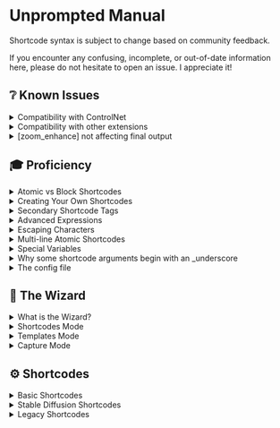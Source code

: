 # Unprompted Manual

Shortcode syntax is subject to change based on community feedback.

If you encounter any confusing, incomplete, or out-of-date information here, please do not hesitate to open an issue. I appreciate it!

## ❔ Known Issues

<details><summary>Compatibility with ControlNet</summary>

To achieve compatibility between Unprompted and ControlNet, you must manually rename the `unprompted` extension folder to `_unprompted`. This is due to [a limitation in the Automatic1111 extension framework](https://github.com/AUTOMATIC1111/stable-diffusion-webui/issues/8011) whereby priority is determined alphabetically.

</details>

<details><summary>Compatibility with other extensions</summary>

The following extension(s) are known to cause issues with Unprompted:

- **adetailer**: reportedly utilizes its own prompt field(s) that do not receive Unprompted strings correctly

</details>

<details><summary>[zoom_enhance] not affecting final output</summary>

I have received several reports regarding the `[zoom_enhance]` shortcode.

While I have not been able to reproduce the problem on my devices, you can try using the `_alt` parg to engage an alternate means of running the img2img task for face upscaling. Specifically, this sends the task to Unprompted's `[img2img]` shortcode rather than calling the WebUI's native `process_images_inner()` method. Example of use:

```
[after][zoom_enhance _alt][/after]
```

</details>

## 🎓 Proficiency

<details><summary>Atomic vs Block Shortcodes</summary>

Unprompted supports two types of shortcodes:

- Block shortcodes that require an end tag, e.g. `[set my_var]This is a block shortcode[/set]`
- Atomic shortcodes that are self-closing, e.g. `[get my_var]`

These are mutually exclusive. Shortcodes must be defined as one or the other.

</details>

<details><summary>Creating Your Own Shortcodes</summary>

Shortcodes are loaded as Python modules from `unprompted/shortcodes`. You can make your own shortcodes by creating files there (preferably within a subdirectory called `custom`.)

The shortcode name is defined by the filename, e.g. `override.py` will give you the ability to use `[override]`. Shortcode filenames should be unique.

A shortcode is structured as follows:

```
class Shortcode():
	"""A description of the shortcode goes here."""
	def __init__(self,Unprompted):
		self.Unprompted = Unprompted

	def run_block(self, pargs, kwargs, context,content):
		
		return("")

	def cleanup(self):
		
		return("")
```

You can declare an atomic shortcode by replacing `run_block()` with `run_atomic()`:

```
def run_atomic(self, pargs, kwargs, context):
```

Unlike Blocks, our Atomic shortcode does not receive a `content` variable.

The `__init__` function gives the shortcode access to our main Unprompted object, and it's where you should declare any unique variables for your shortcode.

The `run_block` function contains the main logic for your shortcode. It has access to these special variables (the following list was pulled from the [Python Shortcodes](https://www.dmulholl.com/dev/shortcodes.html) library, on which Unprompted depends):

- `pargs`: a list of the shortcode's positional arguments.
- `kwargs`: a dictionary of the shortcode's keyword arguments.
- `context`: an optional arbitrary context object supplied by the caller.
- `content`: the string within the shortcode tags, e.g. `[tag]content[/tag]`

Positional arguments (`pargs`) and keyword arguments (`kwargs`) are passed as strings. The `run_` function itself returns a string which will replace the shortcode in the parsed text.

The `cleanup()` function runs at the end of the processing chain. You can free any unnecessary variables from memory here.

Regarding Blocks, it is important to understand that **the parser evalutes inner shortcodes before outer shortcodes.** Sometimes this is not desirable, such as when dealing with a "conditional" shortcode like `[if]`. Let's consider the following example:

```
[if my_var=1][set another_var]0[/set][/if]
```

In this case, we **do not** want to set `another_var` to 0 unless the outer `[if]` statement succeeds. For this reason, the `[if]` shortcode includes a special `preprocess_block()` function:

```
def preprocess_block(self,pargs,kwargs,context): return True
```

When the parser encounters a block shortcode, it runs the `preprocess_block()` function if it exists. If that function returns True, then any future shortcodes are "blocked" by the parser until it finds the endtag (`[/if]`). This is what allows us to override the normal "inner-before-outer" processing flow.

The `preprocess_block()` function is also useful for executing arbitrary code before parsing the remaining text. Just be aware that the function is not aware of the shortcode's content, and that no `run_...()` functions have executed before this step.

</details>

<details><summary>Secondary Shortcode Tags</summary>

You can use shortcodes directly in the arguments of other shortcodes with **secondary tags.**

To do this, simply write your tags with squiggly brackets `{}` instead of square brackets `[]`. Let's look at an example:

```
[file "{choose}some_file|another_file{/choose}"]
```

Instead of passing `[file]` a specific filename, we are using `{choose}` to pick between `some_file` and `another_file`.

Secondary shortcode tags can have infinite nested depth. The number of `{}` around a shortcode indicates its nested level.

> **💡 Notice:** As of Unprompted v9.0.0, do not use secondary shortcode tags inside of block content. They are only used within arguments now. Please see the 25 April 2023 announcement for more information.

</details>

<details><summary>Advanced Expressions</summary>

Most shortcodes support programming-style evaluation via the [simpleeval library](https://github.com/danthedeckie/simpleeval).

This allows you to enter complex expressions in ways that would not be possible with standard shortcode arguments. For example, the `[if]` shortcode expects unique variable keys and a singular type of comparison logic, which means you **cannot** do something like this:

`[if var_a>=1 var_a!=5]`

However, with advanced expressions, you definitely can! Simply put quotes around your expression and Unprompted will parse it with simpleeval. Check it out:

`[if "var_a>=10 and var_a!=5"]Print me[/if]`

If you wish to compare strings, use `is` and single quotes as shown below:

`[if "var_a is 'man' or var_a is 'woman'"]My variable is either man or woman[/if]`

You can even mix advanced expressions with shortcodes. Check this out:

`[if "var_a is {file test_one} or var_a is {choose}1|2|3{/choose}"]`

**The secondary shortcode tags are processed first** and then the resulting string is processed by simpleeval.

For more information on constructing advanced expressions, check the documentation linked above.

</details>

<details><summary>Escaping Characters</summary>

Use the backtick to print a shortcode as a literal part of your prompt. This may be useful if you wish to take advantage of the prompt editing features of the A1111 WebUI (which are denoted with square brackets and could thus conflict with Unprompted shortcodes.)

Note: you only need to put a single backtick at the start of the shortcode to escape the entire sequence. Inner shortcodes will be processed as normal.

Also note: if a shortcode is undefined, Unprompted will print it as a literal as if you had escaped it.

```
Photo of a `[cat|dog]
```

</details>

<details><summary>Multi-line Atomic Shortcodes</summary>

In my testing, it appears to be possible to write lengthy atomic shortcodes across multiple lines, provided **the first line has a trailing space** and **each subsequent line has a leading space.** Here is an example:

```
[sets 
 cn_0_enabled=1 cn_0_pixel_perfect=1 cn_0_module=softedge_hed cn_0_model=controlnet11Models_softedge cn_0_weight=0.25
 cn_1_enabled=1 cn_1_pixel_perfect=1 cn_1_module=mediapipe_face cn_1_model=control_mediapipe_face_sd15_v2 cn_1_weight=1.0
 cn_2_enabled=1 cn_2_pixel_perfect=1 cn_2_module=t2ia_color_grid cn_2_model=coadapter-color-sd15v1 cn_2_weight=1.0
 cn_3_enabled=1 cn_3_pixel_perfect=1 cn_3_module=openpose_full cn_3_model=controlnet11Models_openpose cn_3_weight=1.0
 ]
```

Do note, however, that your mileage may vary if you are not using the default sanitization rules.

</details>

<details><summary>Special Variables</summary>

In addition to all of the Stable Diffusion variables exposed by Automatic1111's WebUI, Unprompted gives you access to the following variables:

### batch_count_index

An integer that correponds to your progress in a batch run. For example, if your batch count is set to 5, then `batch_count_index` will return a value from 0 to 4.

**Note:** This was formerly known as `batch_index`, which still works but is considered deprecated due to its lack of specificity. It may be removed from a future update.

### batch_size_index

An integer that corresponds to your progress within a specific batch. For example, if your batch size is set to 5, then `batch_size_index` will return a value from 0 to 4.

### batch_test

Shortcodes that implement batch processing--such as `[zoom_enhance]`--will test the expression stored in `batch_test` against the batch item index to determine if an image should be bypassed by the shortcode.

Example: you set `batch_test` to `<= 3` and you run a batch process with 5 images. The fifth image will be skipped by shortcodes such as `[zoom_enhance]`. (`batch_index` is zero-indexed, so 3 corresponds to the fourth image.)

### sd_model

You can set this variable to the name of a Stable Diffusion checkpoint, and Unprompted will load that checkpoint at the start of inference. This variable is powered by the WebUI's `get_closet_checkpoint_match()` function, which means that your model name does not have to be 100% accurate - but you should strive to use a string that's as accurate as possible.

### sd_base

This variable contains the base type of the currently-loaded checkpoint. The possible values at the time of writing are as follows:

- sdxl
- sd2
- sd1
- none

When you load a new model via `sd_model`, Unprompted will change the value of `sd_base` accordingly. Due to this, it is not recommended that you set the value of `sd_base` by hand; you can think of it as a soft-read-only variable.

### sd_vae

Similar to the `sd_model` variable, you can load a VAE by setting to this a filename sans extension.

```
[sets sd_vae="vae-ft-mse-840000-ema-pruned"]
```

### single_seed

You can set this integer variable to lock the seed for all images in a batch run.

You might be wondering why `[set seed]x[/set]` won't accomplish the same thing. Well, this is because the WebUI populates another variable called `all_seeds` for batch runs. It takes your initial seed (let's say 1000) and increments it by 1 for each successive image. So if you're making 4 images (i.e. `batch_count` = 4) and you set `seed` to 1000, your seeds will actually look like this: 1000, 1001, 1002, 1003.

The `single_seed` variable will instead force all the seeds to your chosen value.

It is functionally equivalent to the following:

```
[array all_seeds _fill=1000]
```

### controlnet_*

You can use `[set]` to manage ControlNet settings in this format:

```
[sets controlnet_unit_property=value]
```

Where **unit** is an integer that corresponds to the index of a ControlNet unit (between 0 and your maximum number of units).

Here is a list of valid properties at the time of writing:

- enabled
- module
- model
- weight
- image (loads a file from a filepath string)
- invert_image
- resize_mode
- rgbbgr_mode
- low_vram
- processor_res
- threshold_a
- threshold_b
- guidance_start
- guidance_end
- guess_mode

For example, we can enable units #0 and #3 and set the weight of unit #3 to 0.5 as follows:

```
[sets controlnet_0_enabled=1 controlnet_3_enabled=1 controlnet_3_weight=0.5]
```

You may also use the shorthand `cn_` in place of `controlnet_`.

</details>

<details><summary>Why some shortcode arguments begin with an _underscore</summary>

We use underscores to denote optional system arguments in shortcodes that may also accept dynamic, user-defined arguments.

Take a look at `[replace]` as an example.

`[replace]` allows you to modify a string with arbitrary before-after argument pairings, e.g. `[replace this=that red=blue]`.

However, `[replace]` also features system arguments like `_count` and so the shortcode must have a way to differentiate between the two types.

In short, if the argument begins with `_`, the program will assume it is a system argument of some kind.

That said, we're still ironing out the methodology for underscores - at the moment, some arguments may use underscores where it isn't strictly necessary. If you find any such cases feel free to open an Issue or Discussion Thread about it.

</details>

<details><summary>The config file</summary>

Various aspects of Unprompted's behavior are controlled through `unprompted/config.json`.

If you wish to override the default settings, you should make another file at the same location called `config_user.json`. Modifications to the original config file will **not** be preserved between updates.

Here are some of the settings you can modify:

<details><summary>beta_features (bool)</summary>

Opt into unfinished features by setting `beta_features` to true.

</details>

<details><summary>skip_requirements (bool)</summary>

Setting this to true will bypass the Python dependencies check at startup, allowing the WebUI to load more quickly. If you use this, please remember to disable it between major updates of Unprompted.

Also note that this setting **must** be specified in `config_user.json` - it has no effect in `config.json`.

</details>

<details><summary>advanced_expressions (bool)</summary>

This determines whether expressions will be processed by simpleeval. Disable for slightly better performance at the cost of breaking some templates.

</details>

<details><summary>skip_requirements (bool)</summary>

Bypasses the startup requirements check (`install.py`) to minimize startup time.

</details>

<details><summary>template_directory (str)</summary>

This is the base directory for your text files.

</details>

<details><summary>txt_format (str)</summary>

This is the file extension that Unprompted will assume you're looking for with `[file]`.

</details>

<details><summary>stable_diffusion.batch_count_method (str)</summary>

Determines how Unprompted will process images when `batch_count` > 1.

The default method is `standard` which utilizes the WebUI's `process_batch()` routine to evaluate your prompt before each image generation.

Supports `safe` method which pre-processes all images at the beginning of the batch run. This method prevents system variables such as CFG scale or model checkpoint from being altered mid-run but may have better compatibility with some shortcodes or extensions.

Supports `unify` method which causes all images in a batch run to have the same settings as the first image.

</details>

<details><summary>stable_diffusion.batch_size_method (str)</summary>

Determines how Unprompted will process images when `batch_size` > 1.

The default method is `standard` which evaluates the prompt before each image generation.

Supports `unify` method which causes all images in one batch to have the same prompt settings.

</details>

<details><summary>syntax.sanitize_before (dict)</summary>

This is a dictionary of strings that will be replaced at the start of processing. By default, Unprompted will swap newline and tab characters to the `\\n` placeholder.

</details>

<details><summary>syntax.sanitize_after (dict)</summary>

This is a dictionary of strings that will be replaced after processing. By default, Unprompted will convert the `\\n` placeholder to a space.

</details>

<details><summary>syntax.tag_start (str)</summary>

This is the string that indicates the start of a shortcode.

</details>

<details><summary>syntax.tag_end (str)</summary>

This is the string that indicates the end of a shortcode.

</details>

<details><summary>syntax.tag_start_alt (str)</summary>

This is the string that indicates the start of a secondary shortcode.

</details>

<details><summary>syntax.tag_end_alt (str)</summary>

This is the string that indicates the end of a secondary shortcode.

</details>

<details><summary>syntax.tag_close (str)</summary>

This is the string that indicates the closing tag of a block-scoped shortcode.

</details>

<details><summary>syntax.tag_escape (str)</summary>

This is the string that allows you to print a shortcode as a literal string, bypassing the shortcode processor.

Note that you only have to include this string once, before the shortcode, as opposed to in front of every bracket.

</details>

<details><summary>templates.default (str)</summary>

This is the final string that will be processed by Unprompted, where `*` is the user input.

The main purpose of this setting is for hardcoding shortcodes you want to run every time. For example: `[img2img_autosize]*`

</details>

<details><summary>templates.default_negative (str)</summary>

Same as above, but for the negative prompt.

</details>

</details>

## 🧙 The Wizard

<details><summary>What is the Wizard?</summary>

The Unprompted WebUI extension has a dedicated panel called the Wizard. It is a GUI-based shortcode builder.

Pressing **"Generate Shortcode"** will assemble a ready-to-use block of code that you can add to your prompts.

Alternatively, you can enable `Auto-include this in prompt` which will add the shortcode to your prompts behind the scenes. This essentially lets you use Unprompted shortcodes as if they were standalone scripts. You can enable/disable this setting on a per-shortcode basis.

The Wizard includes three distinct modes: Shortcodes, Templates, and Capture.

</details>

<details><summary>Shortcodes Mode</summary>

This mode presents you with a list of all shortcodes that have a `ui()` block in their source code.

You can add Wizard UI support to your own custom shortcodes by declaring a `ui()` function as shown below:

```
	def ui(self,gr):
		gr.Radio(label="Mask blend mode 🡢 mode",choices=["add","subtract","discard"],value="add",interactive=True)
		gr.Checkbox(label="Show mask in output 🡢 show")
		gr.Checkbox(label="Use legacy weights 🡢 legacy_weights")
		gr.Number(label="Precision of selected area 🡢 precision",value=100,interactive=True)
		gr.Number(label="Padding radius in pixels 🡢 padding",value=0,interactive=True)
		gr.Number(label="Smoothing radius in pixels 🡢 smoothing",value=20,interactive=True)
		gr.Textbox(label="Negative mask prompt 🡢 negative_mask",max_lines=1)
		gr.Textbox(label="Save the mask size to the following variable 🡢 size_var",max_lines=1)
```

The above code is the entirety of txt2mask's UI at the time of writing. We recommend examining the .py files of other shortcodes if you want to see additional examples of how to construct your UI.

Every possible shortcode argument is exposed in the UI, labeled in the form of `Natural description 🡢 technical_argument_name`. The Wizard only uses the technical_argument_name when constructing the final shortcode.

There are a few reserved argument names that will modify the Wizard's behavior:

- `verbatim`: This will inject the field's value directly into the shortcode. Useful for shortcodes that can accept multiple, optional arguments that do not have pre-determined names.
- `str`: This will inject the field's value into the shortcode, enclosing it in quotation marks.
- `int`: This will inject the field's value into the shortcode, casting it as an integer. 

</details>

<details><summary>Templates Mode</summary>

This mode presents you with a list of txt files inside your `Unprompted/templates` directory that begin with a `[template]` block.

By including this block in your file, Unprompted will parse the file for its `[set x _new]` statements and adapt those into a custom Wizard UI.

The `_new` argument means *"only set this variable if it doesn't already exist,"* which are generally the variables we want to show in a UI.

The `[template]` block supports the optional `name` argument which is a friendly name for your function shown in the Templates dropdown menu.

The content of `[template]` is a description of your script to be rendered with [Markdown](https://www.markdownguide.org/basic-syntax/), which means you can include rich content like pictures or links. It will show up at the top of your UI.

The `[set]` block supports `_ui` which determines the type of UI element to render your variable as. Defaults to `textbox`. Here are the possible types:

- `textbox`: Ideal for strings. The content of your `[set]` block will be rendered as placeholder text.
- `number`: Ideal for integers. 
- `radio`: A list of radio buttons that are determined by the `_choices` argument, constructed as a delimited list.
- `dropdown`: A dropdown menu that is populated by the `_choices` argument, constructed as a delimited list.
- `slider`: Limits selection to a range of numbers. You must also specify `_minimum`, `_maximum` and `_step` (step size, normally 1) for this element to work properly.

The `[set]` block supports `_label` which is the friendly text to use above the UI element. If not set, the label will default to the variable name you're calling with `[set]` in titlecase format (e.g. "my_variable" becomes "My Variable.")

The `[set]` block supports `_info` which is descriptive text that will appear near the UI element.

Supports the `[wizard_ui_accordion]` shortcode which will group the inner `[set]` blocks into a collapsible UI element.

</details>

<details><summary>Capture Mode</summary>

This mode offers a convenient way to produce the code for the last image you generated.

It has a few settings that change how the code is formatted:

- **Include inference settings:** Determines which inference options to show as a `[sets]` block. These are settings such as CFG Scale, batch count, etc. On `simple`, it will exclude variables with a value of 0 as well as empty strings. `Verbose` gives you everything.
- **Include (negative) prompt:** Determines whether to show the prompt. On `original`, it will show the prompt with shortcodes intact, whereas `postprocessed` gives you the prompt after shortcodes have been executed.
- **Include model:** adds the checkpoint name to the `[sets]` block.
- **Add [template] block**: Prepends the result with a placeholder `[template]` block that makes your code compatible with the Wizard Templates tab.


</details>

## ⚙️ Shortcodes

<details><summary>Basic Shortcodes</summary>

This section describes all of the included basic shortcodes and their functionality.

<details>[#]</summary>

## Comment

Use this to write comments in your templates. Comments are ultimately discarded by Unprompted and will not affect your final output.

```
[# This is my comment.]
```
</details>

<details><summary>[##]</summary>

Same as `[#]` but for multiline comments.

```
[##]
This is my multiline comment.
We're still commenting.
I can't believe it, we're doing 3 lines of text!
[/##]
```

</details>

<details><summary>[after after_index(int)]</summary>

Processes the content after the main task is complete.

This is particularly useful with the A1111 WebUI, as it gives you the ability to queue up additional tasks. For example, you can run img2img after txt2img from the same template.

Supports the optional `after_index` argument which lets you control the order of multiple `[after]` blocks. Defaults to 0. For example, the `[after 2]` block will execute before the `[after 3]` block.

You can `[get after_index]` inside of the `[after]` block, which can be useful when working with arrays and for loops.

Supports the optional `allow_unsafe_scripts` parg which will disable the shortcode's normal behavior of bypassing extensions with known compatibility issues.

```
Photo of a cat
[after]
	[sets prompt="Photo of a dog" denoising_strength=0.75]
	[img2img]
[/after]
```

</details>

<details><summary>[antonyms]</summary>

Replaces the content with one or more random antonyms. This shortcode is powered by a combination of WordNet and Moby Thesaurus II. Does not require an online connection after first use (word databases are downloaded to disk.)

The optional `max` argument allows you to specify the maximum number of antonyms to return. Defaults to -1, which returns all antonyms. The antonyms list is delimited by `Unprompted.Config.syntax.delimiter`.

The optional `include_self` positional argument determines whether the original content can be returned as a possible result. Defaults to False.

The optional `enable_moby` keyword argument determines whether Moby Thesaurus II will be referenced. Defaults to True. On first use, the Moby Thesaurus will be downloaded to the `lib_unprompted` folder - it is about 24 MB.

The optional `enable_wordnet` keyword argument determines whether WordNet will be referenced. Defaults to True.

It is worth noting that Moby does not have native antonym support. This shortcode first queries WordNet, the results of which are then sent to Moby via `[synonyms]`.

```
[antonyms]cold[/antonyms]
```

</details>

<details><summary>[array name(str)]</summary>

Manages a group or list of values.

The first positional argument, `name`, must be a string that corresponds to a variable name for the array. You can later use the same identifier with `[get]` to retrieve every value in the array as a delimited string.

If you want to **retrieve** values at specific indexes, supply the indexes as positional arguments as shown below:

```
[array my_array 2 4 3]
```

If you want to **set** values at specific indexes, supply the indexes as keyword arguments as shown below:

```
[array my_array 2="something" 4=500 3="something else"]
```

You can also use variable names as keyword arguments and `[array]` will attempt to parse them for an integer value.

Supports the optional `_delimiter` argument that defines the separator string when retrieving multiple values from the array. Defaults to your `Config.syntax.delimiter` setting.

Supports `_append` which allows you to add values to the end of the array. You can pass multiple values into `_append` with your `_delimiter` string, e.g. `[array my_array _append="something|another thing|third thing"]`.

Similarly, supports `_prepend` which allows you to insert values to the beginning of the array.

Supports `_del` which will remove a value from the array at the specified index, e.g.

```
BEFORE: my_array = 5,7,9,6
```
```
[my_array _del=1]
```
```
AFTER: my_array = 5,9,6
```

Supports `_remove` which will remove the first matching value from the array, e.g.

```
BEFORE: my_array = 5,7,9,6
```
```
[my_array _remove=9]
```
```
AFTER: my_array = 5,7,6
```

Supports `_find` which will return the index of the first matching value in the array.

Supports `_shuffle` which will randomize the order of the array.

Supports `_fill` kwarg which will populate the entire array with a given value.

</details>

<details><summary>[article]</summary>

Returns the content prefixed with the correct English indefinite article, in most cases `a` or `an`.

Supports the optional `definite` positional argument which will instead return the definite article as a prefix, usually `the`.

```
[article]tiger[/article]
```

```
RESULT: a tiger
```

```
[article]apple[/article]
```
```
RESULT: an apple
```

</details>

<details><summary>[autocorrect]</summary>

Performs word-by-word spellcheck on the content, replacing any typos it finds with the most likely correction.

Powered by the [pattern](https://github.com/clips/pattern/wiki/pattern-en) library - see pattern docs for more info.

Supports the optional `confidence` argument, which is a float between 0 and 1 that determines how similar the suggested correction must be to the original content. Defaults to 0.85.

```
[autocorrect]speling is vrey dfficult soemtims, okky!!![/autocorrect]
```
```
RESULT: spelling is very difficult sometimes, okay!!!
```

</details>

<details><summary>[bypass]</summary>

Allows you to disable the execution of specific shortcodes for the remainder of the run. It is similar to `[override]`, but for shortcodes instead of variables. Particularly useful for debugging purposes.

Provide the names of the shortcodes you wish to disable as pargs, separated by spaces.

If you supply `_toggle`, the shortcode can re-enable shortcodes that were previously bypassed.

```
[bypass repeat chance][repeat 3]do not print me[/repeat][chance 100]skip this too[/chance]print me
```
```
RESULT: print me
```

</details>

<details><summary>[case]</summary>

See `[switch]`.

</details>

<details><summary>[casing type]</summary>

Converts the casing of content to the selected type. Possible types:

- uppercase
- lowercase
- camelcase
- pascalcase
- snakecase
- constcase
- kebabcase
- upperkebabcase
- separatorcase
- sentencecase
- titlecase
- alphanumcase

For more information on these types, consult the [casefy docs](https://github.com/dmlls/python-casefy), the library on which this shortcode depends.

```
[casing uppercase]why am i screaming[/casing]
```
```
Result: WHY AM I SCREAMING
```

</details>

<details><summary>[chance int {_sides}]</summary>

Returns the content if the integer you passed is greater than or equal to a randomly generated number between 1 and 100.

You can change the upper boundary by specifying the optional `_sides` argument.

```
[chance 25]I will show up in your prompt 25% of the time.[/chance]
```

</details>

<details><summary>[choose]</summary>

Randomly returns one of multiple options, as delimited by the vertical pipe or newline character.

Supports `_case` which overrides the random nature of this shortcode with a pre-determined index (starting at 0.) Example: `[choose _case=1]red|yellow|green[/choose]` will always return `yellow`. You can also pass a variable into this argument.

Supports an optional positional argument that tells the shortcode how many times to execute (default 1). For example: `[choose 2]Artist One|Artist Two|Artist Three|Artist Four[/choose]` will return two random artists.

Supports the optional `_sep` argument which is a string delimeter that separates multiple options to be returned (defaults to `, `). In the example above, you might get `Artist One, Artist Three` as a result. When only returning one option, `_sep` is irrelevant.

Supports the optional `_weighted` argument, which allows you to customize the probability of each option. Weighted mode expects the content to alternate between **weight value** and **the option itself** using the normal delimiter. For example, if you want your list to return Apple 30% of the time, Strawberry 50% of the time, and Blueberry 20% of the time you can do it like this:

```
[choose _weighted]
3|Apple
5|Strawberry
2|Blueberry
[/choose]
```

If you skip a weight value--e.g. `3|Apple|Strawberry`--then the following option (Strawberry) will automatically have a weight value of 1.

The weight value dictates the number of times that an option is added to the master list of choices, which is then shuffled and picked from at random. So, if your content is `2|Blue|3|Red|Green` the master list becomes `Blue,Blue,Red,Red,Red,Green`.

Supports the `_raw` parg, which prevents the execution of inner shortcodes except the one that is selected by `[choose]`.

```
[choose]red|yellow|blue|green[/choose]
```

</details>

<details><summary>[config]</summary>

Updates your Unprompted settings with the content for the duration of a run. Generally you would put this at the top of a template.

Supports inline JSON as well as external JSON files.

Supports relative and absolute filepaths.

Do not enter a file extension, `.json` is assumed.

```
[config]{"debug":True,"shortcodes":{"choose_delimiter":"*"}}[/config]
```

```
[config]./my_custom_settings[/config]
```

</details>

<details><summary>[conjugate]</summary>

Converts the verbs in the content to variety of conjugated forms.

Powered by the [pattern](https://github.com/clips/pattern/wiki/pattern-en) library - see pattern docs for more info.

Supports the optional `tense` argument. Defaults to `present`. Other options include: `infinitive`, `past`, `future`.

Supports the optional `person` argument for perspective. Defaults to `3`. Other options include: `1`, `2` and `none`.

Supports the optional `number` argument. Defaults to `singular`. Also supports `plural`.

Supports the optional `mood` argument. Defaults to `indicative`. Other options include: `imperative`, `conditional` and `subjunctive`.

Supports the optional `aspect` argument. Defaults to `imperfective`. Other options include: `perfective` and `progressive`.

Supports the optional `negated` boolean argument. Defaults to 0.

Supports the optional `parse` boolean argument. Defaults to 1.

Supports the optional `alias` argument, which is a shorthand "preset" for the above settings. Overrides your other arguments. The following aliases are supported: `inf`,`1sg`,`2sg`,`3sg`,`pl`,`part`,`p`,`1sgp`,`2sgp`,`3gp`,`ppl`,`ppart`.

```
[conjugate tense="past"]She says[/conjugate]
```
```
RESULT: She said
```

</details>

<details><summary>[do until(str)]</summary>

Do-until style loop. The content is processed, then the `until` expression is evaluated - if it's false, the content is processed again. Repeat until `until` is true.

```
[sets my_var=0]
[do until="my_var > 5"]
	Print me
	[sets my_var="my_var + 1"]
[/do]
```

</details>

<details><summary>[elif]</summary>

Shorthand "else if." Equivalent to `[else][if my_var="something"]content[/if][/else]`.

```
[set my_var]5[/set]
[if my_var=6]Discard this content[/if]
[elif my_var=5]Return this content![/elif]
```

</details>

<details><summary>[else]</summary>

Returns content if a previous conditional shortcode (e.g. `[if]` or `[chance]`) failed its check, otherwise discards content.

**Note:** In its current implementation, `[else]` should appear immediately after the conditional shortcode - don't try to get too crazy with nesting or delayed statements or it will probably fail.

```
[if my_var=0]Print something[/if][else]It turns out my_var did not equal 0.[/else]
```

</details>

<details><summary>[eval]</summary>

Parses the content using the simpleeval library, returning the result. Particularly useful for arithmetic.

simpleeval is designed to prevent the security risks of Python's stock `eval` function, however I make no assurances in this regard. If you wish to use Unprompted in a networked environment, do so at your own risk.

```
[eval]5 + 5[/eval]
```

</details>

<details><summary>[file path(str)]</summary>

Processes the content of `path` (including any shortcodes therein) and returns the result.

`unprompted/templates` is the base directory for this shortcode, e.g. `[file example/main]` will target `unprompted/templates/example/main.txt`.

Do not enter a file extension, `.txt` is assumed.

Supports relative paths by starting the `path` with `./`, e.g. `[file ./main]` will target the folder that the previously-called `[file]` resides in.

This shortcode is powered by Python's glob module, which means it supports wildcards and other powerful syntax expressions. For example, if you wanted to process a random file inside of the `common` directory, you would do so like this: `[file common/*]`

Supports optional keyword arguments that are passed to `[set]` for your convenience. This effectively allows you to use `[file]` like a function in programming, e.g. `[file convert_to_roman_numeral number=7]`.

The file is expected to be `utf-8` encoding. You can change this with the optional `_encoding` argument.

```
[file my_template/common/adjective]
```

</details>

<details><summary>[filelist path(str)]</summary>

Returns a delimited string containing the full paths of all files in a given path.

This shortcode is powered by Python's glob module, which means it supports wildcards and other powerful syntax expressions.

Supports the optional `_delimiter` argument which lets you specify the separator between each filepath. It defaults to your config's `syntax.delimiter` value (`|`).

Supports the optional `_basename` parg that causes the shortcode to return filenames instead of full paths.

Supports the optional `_hide_ext` parg that causes the shortcode to trim filename extensions out of the returned string.

Supports the macro `%BASE_DIR%` which will be substituted with an absolute path to the Unprompted extension.

```
[filelist "C:/my_pictures/*.*"]
```

</details>

<details><summary>[for var "test var" "update var"]</summary>

Returns the content an arbitrary number of times until the `test` condition returns false.

Importantly, the `test` and `update` arguments must be enclosed in quotes because they are parsed as advanced expressions.

`var` is initialized as a user variable and can be accessed as normal, e.g. `[get var]` is valid.

The result of the `update` argument is set as the value of `var` at the end of each loop step.

```
[for i=0 "i<10" "i+1"]
Current value of i: [get i]
[/for]
```

</details>

<details><summary>[get variable]</summary>

Returns the value of `variable`.

Supports secondary shortcode tags with the optional `_var` argument, e.g. `[get _var="{file example}"]`.

You can add `_before` and `_after` content to your variable. This is particularly useful for enclosing the variable in escaped brackets, e.g. `[get my_var _before=[ _after=]]` will print `[value of my_var]`.

Supports the optional `_default` argument, the value of which is returned if your variable does not exist e.g. `[get car_color _default="red"]`.

Supports returning multiple variables, e.g. `[get var_a var_b]` will return the values of two variables separated by a comma and space.

You can change the default separator with `_sep`.

```
My name is [get name]
```

</details>

<details><summary>[if variable {_not} {_any} {_is}]</summary>

Checks whether `variable` is equal to the given value, returning the content if true, otherwise discarding the content.

Supports the testing of multiple variables, e.g. `[if var_a=1 var_b=50 var_c="something"]`. If one or more variables return false, the content is discarded.

The optional `_any` argument allows you to return the content if one of many variables return true. This is the equivalent of running "or" instead of "and" in programming, e.g. `[if _any var_a=1 var_b=50]`.

The optional `_not` argument allows you to test for false instead of true, e.g. `[if _not my_variable=1]` will return the content if `my_variable` does *not* equal 1.

The optional `_is` argument allows you to specify the comparison logic for your arguments. Defaults to `==`, which simply checks for equality. Other options include `!=`, `>`, `>=`, `<` and `<=`. Example: `[if my_var="5" _is="<="]`

Supports [advanced expressions](#advanced-expressions) - useful for testing complex conditions.

```
[if subject="man"]wearing a business suit[/if]
```

```
(Advanced expression demo)
[if "subject is 'man' or subject is 'woman'"]wearing a shirt[/if]
```

</details>

<details><summary>[hypernyms]</summary>

Replaces the content with one or more random hypernyms. This shortcode is powered by WordNet.

The optional `max` argument allows you to specify the maximum number of hypernyms to return. Defaults to -1, which returns all hypernyms. The hypernyms list is delimited by `Unprompted.Config.syntax.delimiter`.

```
[hypernyms max=1]dog[/hypernyms]
```

```
Possible result: animal
```

</details>

<details><summary>[hyponyms]</summary>

Replaces the content with one or more random hyponyms. This shortcode is powered by WordNet.

The optional `max` argument allows you to specify the maximum number of hyponyms to return. Defaults to -1, which returns all hyponyms. The hyponyms list is delimited by `Unprompted.Config.syntax.delimiter`.

```
[hyponyms]animal[/hyponyms]
```

```
Possible results: dog, cat, bird, ...
```

</details>

<details><summary>[info]</summary>

Prints metadata about the content. You must pass the type(s) of data as positional arguments.

Supports `character_count` for retrieving the number of individual characters in the content.

Supports `word_count` for retrieving the number of words in the content, using space as a delimiter.

Supports `sentence_count` for retrieving the number of sentences in the content. Powered by the nltk library.

Supports `filename` for retreiving the base name of a file from the filepath content. For example, if the content is `C:/pictures/delicious hamburger.png` then this will return `delicious hamburger`.

Supports `string_count` for retrieving the number of a custom substring in the content. For example, `[info string_count="the"]the frog and the dog and the log[/info]` will return 3.

Supports `clip_count` for retrieving the number of CLIP tokens in the content (i.e. a metric for prompt complexity.) This argument is only supported within the A1111 WebUI environment.

```
[info word_count]A photo of Emma Watson.[/info]
```
```
Result: 5
```

</details>

<details><summary>[length]</summary>

Returns the number of items in a delimited string or `[array]` variable.

Supports the optional `_delimiter` argument which lets you specify the separator between each item. It defaults to your config's `syntax.delimiter` value (`|`).

Supports the optional `_max` argument which caps the value returned by this shortcode. Defaults to -1, which is "no cap."

```
[length "item one|item two|item three"]
```
```
Result: 3
```

</details>

<details><summary>[log]</summary>

Prints a message to the console.

By default, the message context is `DEBUG`. The first positional argument determines the context.

```
[log ERROR]The value of [get some_variable] is wrong![/log]
```

</details>

<details><summary>[max]</summary>

Returns the greatest value among the arguments. Supports advanced expressions.

```
[sets var_a=2 var_b=500]
[max var_b var_a "100+2" "37"]
```
```
Result: 500
```

</details>

<details><summary>[min]</summary>

Returns the smallest value among the arguments. Supports advanced expressions.

```
[sets var_a=2 var_b=500]
[min var_b var_a "100+2" "37"]
```
```
Result: 2
```

</details>

<details><summary>[override variable]</summary>

Forces `variable` to equal the given value when attempting to `[set]` it.

Supports multiple variables.

In the example below, `my_variable` will equal "panda" after running the `[set]` shortcode.

```
[override my_variable="panda"][set my_variable]fox[/set]
```

</details>

<details><summary>[pluralize]</summary>

Returns the content in its plural form. Powered by the [pattern](https://github.com/clips/pattern/wiki/pattern-en) library - see pattern docs for more info.

Supports the optional `pos` argument. This is the target position of speech and defaults to "noun." In some rare cases, you may want to switch this to "adjective."

```
[pluralize]child[/pluralize]
```
```
RESULT: children
```

</details>

<details><summary>[random {_min} {_max} {_float}]</summary>

Returns a random integer between 0 and the given integer, e.g. `[random 2]` will return 0, 1, or 2.

You can specify the lower and upper boundaries of the range with `_min` and `_max`, e.g. `[random _min=5 _max=10]`.

If you pass `_float` into this shortcode, it will support decimal numbers instead of integers.

```
[set restore_faces][random 1][/set]
```

</details>

<details><summary>[repeat times(int) {_sep}]</summary>

Processes and returns the content a number of `times`.

Supports the optional `_sep` argument which is a string delimiter inserted after each output, excluding the final output. Example: `[repeat 3 _sep="|"]content[/repeat]` will return `content|content|content`.

Supports float values as well. For example, `[repeat 4.2]content[/repeat]` will have a 20% chance to return `content` 5 times instead of 4.

```
[set my_var]0[/set]
[repeat 5]
Variable is currently: [set my_var _out _append]1[/set]
[/repeat]
```

</details>

<details><summary>[replace]</summary>

Updates the content using argument pairings as replacement logic.

Arguments are case-sensitive.

Supports the optional `_from` and `_to` arguments, which can process secondary shortcode tags as replacement targets, e.g. `[replace _from="{get var_a}" _to="{get var_b}"]`.

Supports the optional `_count` argument which limits the number of occurances to replace. For example, `[replace the="a" _count=1]the frog and the dog and the log[/replace]` will return `a frog and the dog and the log`.

Supports the optional `_insensitive` parg to enable case-insensitive search-and-replace.

Supports the optional `_load` kwarg for importing from:to replacement directions from one or more external JSON files.

```
[replace red="purple" flowers="marbles"]
A photo of red flowers.
[/replace]
```
```
Result: A photo of purple marbles.
```

</details>

<details><summary>[round {_place}]</summary>

Allows you to round the first parg to a certain level of precision.

Supports the optional `_place` int kwarg which determines the level of precision. Defaults to 0.

Supports the optional `_up` parg which will round the number up (ceiling function) instead of normal rounding.

Supports the optional `_down` parg which will round the number down (flooring function) instead of normal rounding.

Supports rounding of both integer and float values.

```
Float example...
[round 1.345 _place=1]
```
```
RESULT: 1.3
```
```
Integer example...
[round 1678 _place=1]
```
```
RESULT: 1680
```

</details>

<details><summary>[set {_append} {_prepend}]</summary>

Sets a variable to the given content.

`_append` will instead add the content to the end of the variable's current value, e.g. if `my_var` equals "hello" then `[set my_var _append] world.[/set]` will make it equal "hello world."

`_prepend` will instead add the content to the beginning of the variable's current value.

Supports the optional `_new` argument which will bypass the shortcode if the variable already exists.

Supports the optional `_choices` argument, which is a delimited string of accepted values. The behavior of this argument depends on whether or not the `_new` argument is present:

- If `_new` and the variable exists with a value that is not accepted by `_choices`, then `_new` is bypassed.
- If not `_new` and we're trying to set a value that is not accepted by `_choices`, then the `[set]` block is bypassed.
- In the Wizard UI for certain kinds of elements, `_choices` is used to populate the element, such as a dropdown menu or radio group.

Supports all Stable Diffusion variables that are exposed via Automatic's Script system, e.g. `[set cfg_scale]5[/set]` will force the CFG Scale to be 5 for the run.

Supports the `_remember` parg that will invoke the `[remember]` shortcode with your variable. See `[remember]` for more information.

```
[set my_var]This is the value of my_var[/set]
```

</details>

<details><summary>[sets]</summary>

The atomic version of `[set]` that allows you to set multiple variables at once.

This shortcode processes your arguments with `[set]` directly, meaning you can take advantage of system arguments supported by `[set]`, such as `_new`.

Supports the optional `_load` kwarg for importing key:value pairs from one or more external JSON files.

```
[sets var_a=10 var_b=something var_c=500]
```

</details>

<details><summary>[singularize]</summary>

Returns the content in its singular form. Powered by the [pattern](https://github.com/clips/pattern/wiki/pattern-en) library - see pattern docs for more info.

Supports the optional `pos` argument. This is the target position of speech and defaults to "noun." In some rare cases, you may want to switch this to "adjective."

```
[singularize]children[/singularize]
```
```
RESULT: child
```

</details>

<details><summary>[substring {start} {end} {step} {unit}]</summary>

Returns a slice of the content as determined by the keyword arguments.

`start` is the beginning of the slice, zero indexed. Defaults to 0.

`end` is the last position of the slice. Defaults to 0.

Alternatively, you can pass a string into `start` or `end` and it will find the index of that string within the `content`.

`step` is the skip interval. Defaults to 1 (in other words, a continuous substring.)

`unit` is either `characters` or `words` and refers to the unit of the aforementioned arguments. Defaults to `characters`.

```
[substring start=1 end=3 unit=words]A photo of a giant dog.[/substring]
```
```
Result: photo of a
```

</details>

<details><summary>[switch var(str)]</summary>

Allows you to run different logic blocks with inner case statements that match the value of the given positional argument.

Both `[switch]` and `[case]` support advanced expressions.

```
[set my_var]100[/set]
[switch my_var]
	[case 1]Does not match[/case]
	[case 2]Does not match[/case]
	[case 100]Matches! This content will be returned[/case]
	[case 4]Does not match[/case]
	[case]If no other case matches, this content will be returned by default[/case]
[/switch]
```

</details>

<details><summary>[synonyms]</summary>

Replaces the content with one or more random synonyms. This shortcode is powered by a combination of WordNet and Moby Thesaurus II. Does not require an online connection after first use (word databases are downloaded to disk.)

The optional `max` argument allows you to specify the maximum number of synonyms to return. Defaults to -1, which returns all synonyms. The synonym list is delimited by `Unprompted.Config.syntax.delimiter`.

The optional `include_self` positional argument determines whether the original content can be returned as a possible result. Defaults to False.

The optional `enable_moby` keyword argument determines whether Moby Thesaurus II will be referenced. Defaults to True. On first use, the Moby Thesaurus will be downloaded to the `lib_unprompted` folder - it is about 24 MB.

The optional `enable_wordnet` keyword argument determines whether WordNet will be referenced. Defaults to True.

```
[synonyms]amazing[/synonyms]
```

</details>

<details><summary>[while variable {_not} {_any} {_is}]</summary>

Checks whether `variable` is equal to the given value, returning the content repeatedly until the condition is false. This can create an infinite loop if you're not careful.

This shortcode also supports advanced expression syntax, e.g. `[while "some_var >= 5 and another_var < 2"]`. The following arguments are only relevant if you **don't** want to use advanced expressions:

Supports the testing of multiple variables, e.g. `[while var_a=1 var_b=50 var_c="something"]`. If one or more variables return false, the loop ends.

The optional `_any` argument will continue the loop if any of the provided conditions returns true.

The optional `_not` argument allows you to test for false instead of true, e.g. `[while _not my_variable=1]` will continue the loop so long as `my_variable` does *not* equal 1.

The optional `_is` argument allows you to specify the comparison logic for your arguments. Defaults to `==`, which simply checks for equality. Other options include `!=`, `>`, `>=`, `<` and `<=`. Example: `[while my_var="5" _is="<="]`

```
Advanced expression demo:
[set my_var]3[/set]
[while "my_var < 10"]
	Output
	[sets my_var="my_var + 1"]
[/while]
```

```
[set my_var]3[/set]
[while my_var="10" _is="<"]
	Output
	[sets my_var="my_var + 1"]
[/while]
```

</details>

<details><summary>[unset variable]</summary>

Removes one or more variables from memory.

Note that variables are automatically deleted at the end of each run - you do **not** need to manually clean memory in most cases. The `[unset]` shortcode is for advanced use.

Supports pattern matching with `*` to delete many variables at once. This may be useful, for example, if you're trying to disable ControlNet inside of an `[after]` block: `[unset cn_* controlnet_*]`.

```
[set var_a=10 var_b="something"]
[unset var_a var_b]
```

</details>
</details>

<details><summary>Stable Diffusion Shortcodes</summary>

This section describes all of the included shortcodes which are specifically designed for use with the A1111 WebUI.

<details><summary>[file2mask]</summary>

Allows you to modify or replace your img2img mask with arbitrary files.

Supports the `mode` argument which determines how the file mask will behave alongside the existing mask:
- `add` will overlay the two masks. This is the default value.
- `discard` will scrap the existing mask entirely.
- `subtract` will remove the file mask region from the existing mask region.

Supports the optional `_show` positional argument which will append the final mask to your generation output window.

```
Walter White[file2mask "C:/pictures/my_mask.png"]
```

</details>

<details><summary>[img2img]</summary>

Used within the `[after]` block to append an img2img task to your generation.

The image resulting from your main prompt (e.g. the txt2img result) will be used as the initial image for `[img2img]`.

While this shortcode does not take any arguments, most img2img settings can be set in advance. **Does not currently support batch_size or batch_count** - coming soon!

```
Photo of a cat
[after]
	[sets prompt="Photo of a dog" denoising_strength=0.75]
	[img2img]
[/after]
```

</details>

<details><summary>[img2img_autosize]</summary>

Automatically adjusts the width and height parameters in img2img mode based on the proportions of the input image.

Stable Diffusion generates images in sizes divisible by 8 pixels. If your initial image is something like 504x780, this shortcode will set the width and height to 512x768.

Supports the `unit` shortcode which lets you specify the resolution multiplier. Must be divisible by 8. Defaults to 64.

Supports `target_size` which is the minimum possible size of either dimension. Defaults to 512.

Supports `only_full_res` which, if true, will bypass this shortcode unless the "full resolution inpainting" setting is enabled. Defaults to false.

```
[img2img_autosize] Photo of a cat
```

</details>

<details><summary>[img2pez]</summary>

Performs an advanced CLIP interrogation technique on the initial image known as [Hard Prompts Made Easy](https://github.com/YuxinWenRick/hard-prompts-made-easy).

Be aware that this technique is essentially a training routine and will significantly lengthen your inference time, at least on the default settings. On a Geforce 3090, it appears to take around 1-2 minutes.

By default, this shortcode is only compatible with SD 1.5 models. If you wish to use it with SD 2.1 or Midjourney, please set `clip_model` to `ViT-H-14` and `clip_pretrain` to `laion2b_s32b_b79k`. It does work surprisingly well with Midjourney.

Supports the optional `image_path` argument. This is a path to file(s) or a directory to use as the initial image. If not provided, it will default to the initial image in your img2img tab. Note: you can supply multiple paths delimited by `Unprompted.Config.syntax.delimiter`, and img2pez will optimize a single prompt across all provided images.

Supports the optional `prompt_length` argument, which is the length of the resulting prompt in tokens. Default to 16.

Supports the optional `iterations` argument, which is the total number of training steps to perform. Defaults to 200.

Supports the optional `learning_rate` argument. Defaults to 0.1.

Supports the optional `weight_decay` argument. Defaults to 0.1.

Supports the amusingly-named `prompt_bs` argument, which is described by the technique's authors as "number of intializations." Defaults to 1.

Supports the optional `clip_model` argument. Defaults to ViT-L-14.

Supports the optional `pretrain_clip` argument. Defaults to openai.

Supports the optional `free_memory` argument which attempts to free the CLIP model from memory as soon as the img2pez operation is finished. This isn't recommended unless you are running into OOM issues.

</details>

<details><summary>[init_image path(str)]</summary>

Loads an image from the given `path` and sets it as the initial image for use with img2img.

Note that `path` must be an absolute path, including the file extension.

If the given `path` ends with the `*` wildcard, `[init_image]` will choose a random file in that directory.

**Important:** At the moment, you still have to select an image in the WebUI before pressing Generate, or this shortcode will throw an error. You can select any image - it doesn't matter what it is, just as long as the field isn't empty.

```
[init_image "C:/pictures/my_image.png"]
```

</details>

<details><summary>[invert_mask]</summary>

Inverts the mask. Great in combination with `[txt2mask]` and `[instance2mask]`.

</details>

<details><summary>[instance2mask]</summary>

Uses Mask R-CNN (an instance segmentation model) to predict instances. The found instances are mask. Different from `[txt2mask]` as it allows to run the inpainting for each found instance individually. This is useful, when using high resolution inpainting. This shortcode only works in the img2img tab of the A1111 WebUI.
**Important:** If per_instance is used it is assumed to be the last operator changing the mask.

The supported classes of instances are:
- `person`
- `bicycle`
- `car`
- `motorcycle`
- `airplane`
- `bus`
- `train`
- `truck`
- `boat`
- `traffic light`
- `fire hydrant`
- `stop sign`
- `parking meter`
- `bench`
- `bird`
- `cat`
- `dog`
- `horse`
- `sheep`
- `cow`
- `elephant`
- `bear`
- `zebra`
- `giraffe`
- `backpack`
- `umbrella`
- `handbag`
- `tie`
- `suitcase`
- `frisbee`
- `skis`
- `snowboard`
- `sports ball`
- `kite`
- `baseball bat`
- `baseball glove`
- `skateboard`
- `surfboard`
- `tennis racket`
- `bottle`
- `wine glass`
- `cup`
- `fork`
- `knife`
- `spoon`
- `bowl`
- `banana`
- `apple`
- `sandwich`
- `orange`
- `broccoli`
- `carrot`
- `hot dog`
- `pizza`
- `donut`
- `cake`
- `chair`
- `couch`
- `potted plant`
- `bed`
- `dining table`
- `toilet`
- `tv`
- `laptop`
- `mouse`
- `remote`
- `keyboard`
- `cell phone`
- `microwave`
- `oven`
- `toaster`
- `sink`
- `refrigerator`
- `book`
- `clock`
- `vase`
- `scissors`
- `teddy bear`
- `hair drier`
- `toothbrush`

Supports the `mode` argument which determines how the text mask will behave alongside a brush mask:
- `add` will overlay the two masks. This is the default value.
- `discard` will ignore the brush mask entirely.
- `subtract` will remove the brush mask region from the text mask region.
- `refine` will limit the inital mask to the selected instances.

Supports the optional `mask_precision` argument which determines the confidence of the instance mask. Default is 0.5, max value is 1.0. Lowering this value means you may select more than you intend per instance (instances may overlap).

Supports the optional `instance_precision` argument which determines the classification thresshold for instances to be masked. Reduce this, if instances are not detected successfully. Default is 0.85, max value is 1.0. Lowering this value can lead to wrongly classied areas.

Supports the optional `padding` argument which increases the radius of the instance masks by a given number of pixels.

Supports the optional `smoothing` argument which refines the boundaries of the mask, allowing you to create a smoother selection. Default is 0. Try a value of 20 or greater if you find that your masks are blocky.

Supports the optional `select` argument which defines how many instances to mask. Default value is 0, which means all instances.

Supports the optional `select_mode` argument which specifies which instances are selected:
- `overlap` will select the instances starting with the instance that has the greatest absolute brushed mask in it.
- `overlap relative` behaves similar to `overlap` but normalizes the areas by the size of the instance.
- `greatest area` will select the greatest instances by pixels first.
- `random` will select instances in a random order
Defaults to `overlap`.

Supports the optional `show` positional argument which will append the final masks to your generation output window and for debug purposes a combined instance segmentation image.

Supports the optional `per_instance` positional argument which will render and append the selected masks individually. Leading to better results if full resolution inpainting is used.

```
[instance2mask]clock[/txt2mask]
```

</details>

<details><summary>[remember]</summary>

Allows you to keep one or more variables in memory for the duration of a batch run (i.e. runs where `batch_count` > 1). This overrides Unprompted's default behavior of completely resetting the `shortcode_user_vars` object after each image.

Here is a practical example:

Let's say you have a template where you want to pass different values to `[zoom_enhance]` that correspond to the `batch_index` of the run.

To do this, we can create an `[array]` and append a new value to it each step of the run. We will mark the array with `[remember]` and tell `[zoom_enhance]` to look up the `batch_index` position of the array.


```
[array zoom_replacements _append="{get subject}"]
[if batch_index=0]
	[remember zoom_replacements]
	[after][zoom_enhance replacement="{array zoom_replacements batch_index}" negative_replacement="worst quality"][/after]
[/if]
```
```
[remember var_a var_b]
```

</details>

<details><summary>[seed]</summary>

Allows you to run the `random.seed()` method at will.

It is a more comprehensive operation than `[set seed]`, as it will update several seed-related variables used by the WebUI, including `seed`, `all_seeds` and `seeds`.

The first parg determines the new seed value. If not provided, it will default to the value of `seed` user variable.

```
[seed 100]
```

</details>

<details><summary>[txt2img]</summary>

Runs a txt2img task inside of an `[after]` block.

The txt2img settings are determined by your user variables. In the following example, we explicitly update the CFG scale and prompt for the task:

```
[after][sets cfg_scale=15 prompt="horse"][txt2img][/after]original prompt goes here
```

</details>

<details><summary>[txt2mask]</summary>

A port of [the script](https://github.com/ThereforeGames/txt2mask) by the same name, `[txt2mask]` allows you to create a region for inpainting based only on the text content (as opposed to the brush tool.) This shortcode only works in the img2img tab of the A1111 WebUI.

Supports the `method` argument which determines the technology to use for masking. Defaults to `clipseg`. Can be changed to `fastsam` or `clip_surgery`, both of which utilize [Segment Anything](https://segment-anything.com/) instead. Although SAM technology is newer, my testing has shown that `clipseg` is still the most accurate method by far.

Supports the `mode` argument which determines how the text mask will behave alongside a brush mask:
- `add` will overlay the two masks. This is the default value.
- `discard` will ignore the brush mask entirely.
- `subtract` will remove the brush mask region from the text mask region.

Supports the optional `precision` argument which determines the confidence of the mask. Default is 100, max value is 255. Lowering this value means you may select more than you intend.

Supports the optional `padding` argument which increases the radius of your selection by a given number of pixels.

Supports the optional `smoothing` argument which refines the boundaries of the mask, allowing you to create a smoother selection. Default is 20. Try increasing this value if you find that your masks are looking blocky.

Supports the optional `size_var` argument which will cause the shortcode to calculate the region occupied by your mask selection as a percentage of the total canvas. That value is stored into the variable you specify. For example: `[txt2mask size_var=test]face[/txt2mask]` if "face" takes up 40% of the canvas, then the `test` variable will become 0.4.

Supports the optional `negative_mask` argument which will subtract areas from the content mask.

Supports the optional `neg_precision` argument which determines the confidence of the negative mask. Default is 100, the valid range is 1 to 255. Lowering this value means you may select more than you intend.

Supports the optional `neg_padding` which is the same as `padding` but for the negative prompts.

Supports the optional `neg_smoothing` which is the same as `smoothing` but for the negative prompts.

Supports the optional `sketch_color` argument which enables support for "Inpaint Sketch" mode. Using this argument will force "Inpaint Sketch" mode regardless of which img2img tab you are on. The `sketch_color` value can either be a preset color string, e.g. `sketch_color="tan"` ([full list of color strings available here](https://github.com/python-pillow/Pillow/blob/12028c9789c3c6ac15eb147a092bfc463ebbc398/src/PIL/ImageColor.py#L163)) or an RGB tuple, e.g. `sketch_color="127,127,127"`. Currently, txt2mask only supports single-color masks.

Supports the optional `sketch_alpha` argument, which should be paired with `sketch_color`. The `sketch_alpha` value is the level of mask transparency, from 0 (invisible) to 255 (fully opaque.)

Due to a limitation in the A1111 WebUI at the time of writing, the `sketch_alpha` parameter is **not** the same as the "mask transparency" option in the UI. "Mask transparency" is not stored in the `p` object as far as I can tell, so txt2mask implements its own custom solution.

Supports the optional `save` argument which will output the final mask as a PNG image to the given filepath.

Supports the optional `show` positional argument which will append the final mask to your generation output window.

Supports the optional `legacy_weights` positional argument which will utilize the original CLIPseg weights. By default, `[txt2mask]` will use the [refined weights](https://github.com/timojl/clipseg#new-fine-grained-weights).

Supports the `unload_model` argument, which will unload the masking model after processing. On my GTX 3090, this adds about 3 seconds to inference time (using the clipseg model). Defaults to `False`, and should only be enabled on devices with low memory.

The content and `negative_mask` both support the vertical pipe delimiter (`|`) which allows you to specify multiple subjects for masking.

Supports the optional `stamp` kwarg that pastes a temporary PNG onto the init image before running mask processing, useful for redacting a portion of the image for example. The value of `stamp` is the name of a file in `images/stamps` without extension.

Supports the optional `stamp_method` kwarg to choose the sizing and positioning of stamp logic. Valid options are `stretch` and `center`.

Supports the optional `stamp_x` and `stamp_y` kwargs for precise positioning of the stamp. Both default to 0.

Supports the optional `stamp_blur` parg which is the pixel radius of the stamp's gaussian blur filter. Defaults to 0, which disables the filter altogether.

```
[txt2mask]head and shoulders[/txt2mask]Walter White
```

</details>

<details><summary>[zoom_enhance]</summary>

Upscales a selected portion of an image via `[img2img]` and `[txt2mask]`, then pastes it seamlessly back onto the original.

Greatly improves low-resolution details like faces and hands. It is significantly faster than Hires Fix and more flexible than the "Restore Faces" option.

It must be used within an `[after]` block.

Supports the `_alt` parg which engages alternate processing. May help those who are having trouble with the shortcode, but is perhaps not fully compatible with ControlNet.

Supports the `mask` keyword argument which is a region to search for within your image. Defaults to `face`. Note that if multiple non-contiguous regions are found, they will be processed independently.

Supports the `replacement` keyword argument which is the prompt that will be used on the `mask` region via `[img2img]`. Defaults to `face`. If you're generating a specific character--say Walter White--you'll want to set `replacement` to a more specific value, like `walter white face`.

Supports the `negative_replacement` keyword argument, which is the negative prompt that will be used on the mask region via `[img2img]`. Defaults to an empty string.

Both `replacement` and `negative_replacement` support multiple, delimited search terms via `Unprompted.config.syntax.delimiter`.

Supports the `inherit_negative` parg, which copies your main negative prompt to the `[img2img]` replacement task. If used in conjunction with `negative_replacement`, the replacement negative becomes: `main_negative_prompt negative_replacement_value`. If you have multiple, delimited `negative_replacement` values, your main negative prompt will be preprended to all of them.

Supports the `background_mode` parg which will invert the class mask and disable the zoom_enhance step. In other words, you can use this when you want to replace the background instead of the subject. When using this mode, you will likely need to increase `mask_precision` to ~150 or so.

Supports `mask_sort_method` which is used when multiple, non-contiguous masks are detected. Defaults to `left-to-right`. Options include: `left-to-right`, `right-to-left`, `top-to-bottom`, `bottom-to-top`, `big-to-small`, `small-to-big`, `unsorted`.

Supports the `mode` keyword argument, which determines how the shortcode will interact with a pre-existing image mask. Defaults to `subtract`, which will remove your masked pixels from the shortcode's calculations. Options include: `add`, `subtract`, `discard`.

Supports the `bypass_adaptive_hires` positional argument. By default, the shortcode will scale up some inference settings such as CFG scale and sharpness depending on the resolution of the init image. Include this argument to disable that behavior.

Supports the `hires_size_max` keyword argument which is a hard limit on the size of the upscaled image, in order to avoid OOM errors. Defaults to 1024.

Supports the `blur_size` keyword argument, which corresponds to the radius of the gaussian blur that will be applied to the mask of the upscaled image - this helps it blend seamlessly back into your original image. Defaults to `0.03`. Note: this is a float that is a percentage of the total canvas size; 0.03 means 3% of the total canvas.

Supports the `sharpen_amount` argument, which is a float that determines the strength of the unsharp filter that is applied in post-processing.

Supports the `denoising_max` keyword argument. The `[zoom_enhance]` shortcode is equipped with **dynamic denoising strength** based on a simple idea: the smaller the mask region, the higher denoise we should apply. This argument lets you set the upper limit of that feature.

Supports the `mask_size_max` keyword argument. Defaults to `0.5`. If a mask region is determined to be greater than this value, it will not be processed by `[zoom_enhance]`. The reason is that large objects generally do not benefit from upscaling.

Supports the `min_area` keyword argument. Defaults to `50`. If the pixel area of a mask is smaller than this, it may be a false-positive mask selection or at least not worth upscaling.

Supports the `contour_padding` keyword argument. This is the radius in pixels to extend the mask region by. Defaults to `0`.

Supports the `upscale_width` and `upscale_height` arguments. This is the resolution to use with `[img2img]` and should usually match the native resolution of your Stable Diffusion model. Defaults to `512` unless an SDXL model is loaded, in which case it defaults to `1024`.

Supports the `include_original` positional argument. This will append the original, "non-zoom-enhanced" image to your output window. Useful for before-after comparisons.

Supports the `upscale_method` and `downscale_method` arguments which determine the algorithms for image rescaling. Upscale defaults to `Nearest Neighbor`. Downscale defaults to `Lanczos`. Options include: `Nearest Neighbor`, `Box`, `Bilinear`, `Hamming`, `Bicubic`, `Lanczos`.

Supports the `color_correction_method` argument which will attempt to match the color grading of the upscaled image to the original. Defaults to `none`. Options include: `none`,`mvgd`,`mkl`,`hm-mvgd-hm`,`hm-mkl-hm`.

Supports the `color_correct_strength` argument which is an integer that determines how many times to run the color correction algorithm. Defaults to 1.

Supports the `color_correct_timing` argument which determines when to run the color correction algorithm. Defaults to `pre`, which will run color correction before upscaling. Options include `pre` and `post`.

Supports the `controlnet_preset` kwarg which is the name of a file in `templates/presets/controlnet` containing instructions for loading one more ControlNet units.

Supports the experimental `use_starting_face` parg which will upscale the initial image's face as opposed to the resulting img2img's face. (Irrelevant in txt2img mode.)

Supports the `debug` positional argument, which will output a series of images to your WebUI folder over the course of processing.

Supports the `no_sync` parg which will prevent synchronization between your user variables and Stable Diffusion's `p` object at runtime. This may improve compatibility with other shortcodes or extensions.

```
[after][zoom_enhance][/after]
```

</details>

</details>

<details><summary>Legacy Shortcodes</summary>

Legacy shortcodes are those which are no longer officially supported. Please be aware that they may not work as expected and could be removed from future versions of Unprompted without warning.

<details><summary>[controlnet]</summary>

**Reason for legacy status:** The popular [ControlNet extension by Mikubill](https://github.com/Mikubill/sd-webui-controlnet) was released less than 24 hours after this shortcode and is much more robust. ControlNet is a complicated, time-consuming feature to support and I cannot justify further development when the alternative software is already so good.

Enables support for [ControlNet](https://github.com/lllyasviel/ControlNet) models in img2img mode. ControlNet is a neural network structure to control diffusion models by adding extra conditions.

You need a bare minimum of 8 GB of VRAM to use this shortcode, although 12 GB is recommended.

Supports the `model` argument, which is the name of a ControlNet checkpoint in your `models/Stable-diffusion` directory (do not include the file extension.) You can download ControlNet checkpoints from [the official HuggingFace page](https://huggingface.co/lllyasviel/ControlNet/tree/main/models).

For each model, you also need a copy of the [cldm_v15.yaml](https://github.com/lllyasviel/ControlNet/tree/main/models) config file. Rename it to match the name of the ControlNet model, e.g. `control_sd15_normal.yaml`.

For each model, you also need the associated [annotator files available here](https://huggingface.co/lllyasviel/ControlNet/tree/main/annotator/ckpts). Place these into your  `extensions/unprompted/lib_unprompted/stable_diffusion/controlnet/annotator/ckpts` folder.

If you run into any errors, please triple-check your filepaths before opening a bug report.

You can use ControlNet with custom SD 1.5 models [by merging checkpoints as described here](https://github.com/lllyasviel/ControlNet/issues/4#issuecomment-1426877944).

Please be aware that the last part of your model's filename indicates which type of ControlNet model it is. The following ControlNet model types are supported: `openpose`, `scribble`, `mlsd`, `depth`, `normal`, `hed`, `canny`, `seg`

ControlNet models should **not** be loaded manually from your WebUI dropdown.

Supports the `save_memory` argument to minimize VRAM requirements.

Supports the `detect_resolution` argument which is the size of the detected map. Defaults to 512. Some models may perform better at 384. Lowering this value to 256 may help with VRAM requirements.

Supports the `eta` argument.

Supports the following model-specific arguments: `value_threshold`, `distance_threshold`, `bg_threshold`, `low_threshold`, `high_threshold`

</details>

<details><summary>[enable_multi_images]</summary>

**Reason for legacy status:** This shortcode was introduced by a PR and is reportedly not compatible with recent versions of the WebUI.

This is a helper shortcode that should be used if multiple init images, multiple masks or in combination with instance2mask per_instance should be used. Use this shortcode at the very end of the prompt, such that it can gather the correct init images and masks. Note that this operator will change the batch_size and batch_count (n_iter).

</details>

</details>
